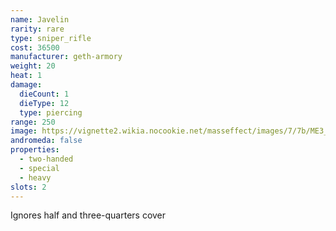 ```yaml
---
name: Javelin
rarity: rare
type: sniper_rifle
cost: 36500
manufacturer: geth-armory
weight: 20
heat: 1
damage:
  dieCount: 1
  dieType: 12
  type: piercing
range: 250
image: https://vignette2.wikia.nocookie.net/masseffect/images/7/7b/ME3_Javelin_Sniper_Rifle.png/revision/latest?cb=20120317192031
andromeda: false
properties:
  - two-handed
  - special
  - heavy
slots: 2
---
```

Ignores half and three-quarters cover